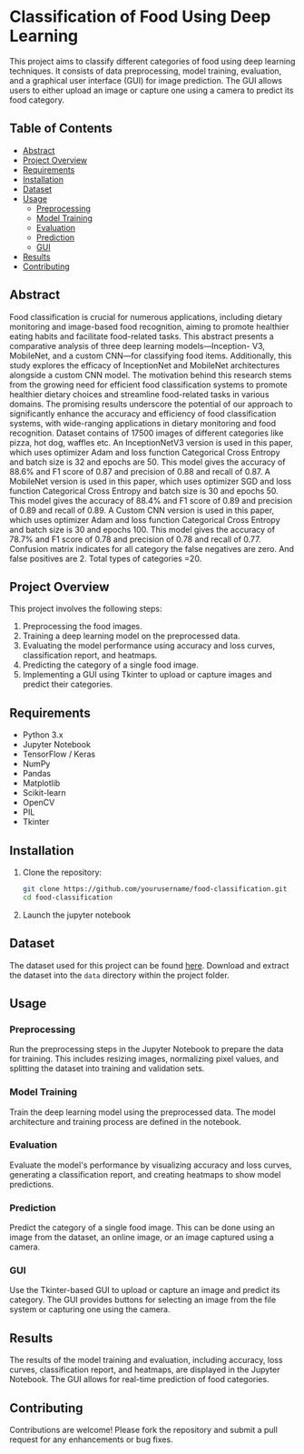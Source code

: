 # Classification of Food Using Deep Learning

This project aims to classify different categories of food using deep learning techniques. It consists of data preprocessing, model training, evaluation, and a graphical user interface (GUI) for image prediction. The GUI allows users to either upload an image or capture one using a camera to predict its food category.

## Table of Contents

- [Abstract](#abstract)
- [Project Overview](#project-overview)
- [Requirements](#requirements)
- [Installation](#installation)
- [Dataset](#dataset)
- [Usage](#usage)
  - [Preprocessing](#preprocessing)
  - [Model Training](#model-training)
  - [Evaluation](#evaluation)
  - [Prediction](#prediction)
  - [GUI](#gui)
- [Results](#results)
- [Contributing](#contributing)

## Abstract
Food classification is crucial for numerous
applications, including dietary monitoring and image-based
food recognition, aiming to promote healthier eating habits
and facilitate food-related tasks. This abstract presents a
comparative analysis of three deep learning models—Inception-
V3, MobileNet, and a custom CNN—for classifying food items.
Additionally, this study explores the efficacy of InceptionNet
and MobileNet architectures alongside a custom CNN model.
The motivation behind this research stems from the growing
need for efficient food classification systems to promote healthier
dietary choices and streamline food-related tasks in various
domains. The promising results underscore the potential of our
approach to significantly enhance the accuracy and efficiency
of food classification systems, with wide-ranging applications in
dietary monitoring and food recognition. Dataset contains of
17500 images of different categories like pizza, hot dog, waffles
etc.
An InceptionNetV3 version is used in this paper, which
uses optimizer Adam and loss function Categorical Cross
Entropy and batch size is 32 and epochs are 50.
This model gives the accuracy of 88.6% and F1 score of
0.87 and precision of 0.88 and recall of 0.87.
A MobileNet version is used in this paper, which uses
optimizer SGD and loss function Categorical Cross Entropy and
batch size is 30 and epochs 50.
This model gives the accuracy of 88.4% and F1 score of
0.89 and precision of 0.89 and recall of 0.89.
A Custom CNN version is used in this paper, which uses
optimizer Adam and loss function Categorical Cross Entropy
and batch size is 30 and epochs 100.
This model gives the accuracy of 78.7% and F1 score of
0.78 and precision of 0.78 and recall of 0.77.
Confusion matrix indicates for all category the false negatives
are zero. And false positives are 2. Total types of categories =20.

## Project Overview

This project involves the following steps:
1. Preprocessing the food images.
2. Training a deep learning model on the preprocessed data.
3. Evaluating the model performance using accuracy and loss curves, classification report, and heatmaps.
4. Predicting the category of a single food image.
5. Implementing a GUI using Tkinter to upload or capture images and predict their categories.

## Requirements

- Python 3.x
- Jupyter Notebook
- TensorFlow / Keras
- NumPy
- Pandas
- Matplotlib
- Scikit-learn
- OpenCV
- PIL
- Tkinter

## Installation

1. Clone the repository:
   ```sh
   git clone https://github.com/yourusername/food-classification.git
   cd food-classification
2. Launch the jupyter notebook

   
## Dataset

The dataset used for this project can be found [here](https://www.kaggle.com/datasets/anishhhhhhhh18/food-101-20-class). Download and extract the dataset into the `data` directory within the project folder.

## Usage

### Preprocessing

Run the preprocessing steps in the Jupyter Notebook to prepare the data for training. This includes resizing images, normalizing pixel values, and splitting the dataset into training and validation sets.

### Model Training

Train the deep learning model using the preprocessed data. The model architecture and training process are defined in the notebook.

### Evaluation

Evaluate the model's performance by visualizing accuracy and loss curves, generating a classification report, and creating heatmaps to show model predictions.

### Prediction

Predict the category of a single food image. This can be done using an image from the dataset, an online image, or an image captured using a camera.

### GUI

Use the Tkinter-based GUI to upload or capture an image and predict its category. The GUI provides buttons for selecting an image from the file system or capturing one using the camera.

## Results

The results of the model training and evaluation, including accuracy, loss curves, classification report, and heatmaps, are displayed in the Jupyter Notebook. The GUI allows for real-time prediction of food categories.

## Contributing

Contributions are welcome! Please fork the repository and submit a pull request for any enhancements or bug fixes.
